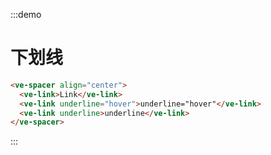 :::demo

# 下划线

```html
<ve-spacer align="center">
  <ve-link>Link</ve-link>
  <ve-link underline="hover">underline="hover"</ve-link>
  <ve-link underline>underline</ve-link>
</ve-spacer>
```

:::